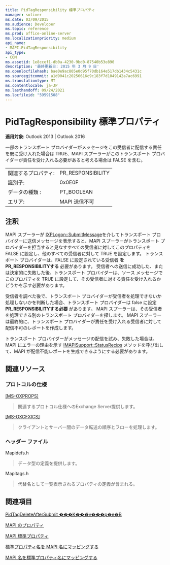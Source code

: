 ```yaml
---
title: PidTagResponsibility 標準プロパティ
manager: soliver
ms.date: 03/09/2015
ms.audience: Developer
ms.topic: reference
ms.prod: office-online-server
ms.localizationpriority: medium
api_name:
- MAPI.PidTagResponsibility
api_type:
- COM
ms.assetid: 1e8ccef1-db0a-4230-9bd0-87540b53e890
description: '最終更新日: 2015 年 3 月 9 日'
ms.openlocfilehash: bae0e9ac805e0d95f70db164e517db1434c5431c
ms.sourcegitcommit: a1d9041c20256616c9c183f7d1049142a7ac6991
ms.translationtype: MT
ms.contentlocale: ja-JP
ms.lasthandoff: 09/24/2021
ms.locfileid: "59591508"
---
```

# <a name="pidtagresponsibility-canonical-property"></a>PidTagResponsibility 標準プロパティ

  
  
**適用対象**: Outlook 2013 | Outlook 2016 
  
一部のトランスポート プロバイダーがメッセージをこの受信者に配信する責任を既に受け入れた場合は TRUE、MAPI スプーラーがこのトランスポート プロバイダーが責任を受け入れる必要があると考える場合は FALSE を含む。
  
|||
|:-----|:-----|
|関連するプロパティ:  <br/> |PR_RESPONSIBILITY  <br/> |
|識別子:  <br/> |0x0E0F  <br/> |
|データの種類 :   <br/> |PT_BOOLEAN  <br/> |
|エリア:  <br/> |MAPI 送信不可  <br/> |
   
## <a name="remarks"></a>注釈

MAPI スプーラーが [IXPLogon::SubmitMessage](ixplogon-submitmessage.md)を介してトランスポート プロバイダーに送信メッセージを表示すると、MAPI スプーラーがトランスポート プロバイダーを担当すると見なすすべての受信者に対してこのプロパティを FALSE に設定し、他のすべての受信者に対して TRUE を設定します。 トランスポート プロバイダーは、FALSE に設定されている受信者 **をPR_RESPONSIBILITYする** 必要があります。 受信者への送信に成功した、または決定的に失敗した後、トランスポート プロバイダーは、ソース メッセージでこのプロパティを TRUE に設定して、その受信者に対する責任を受け入れるかどうかを示す必要があります。 
  
受信者を調べた後で、トランスポート プロバイダーが受信者を処理できないか処理しないかを判断した場合、トランスポート プロバイダーは false に設定 **PR_RESPONSIBILITYする必要** があります。 MAPI スプーラーは、その受信者を処理できる別のトランスポート プロバイダーを探します。 MAPI スプーラーは最終的に、トランスポート プロバイダーが責任を受け入れる受信者に対して配信不可のレポートを作成します。 
  
トランスポート プロバイダーがメッセージの配信を試み、失敗した場合は、MAPI にエラーの理由を示す [IMAPISupport::StatusRecips](imapisupport-statusrecips.md) メソッドを呼び出して、MAPI が配信不能レポートを生成できるようにする必要があります。 
  
## <a name="related-resources"></a>関連リソース

### <a name="protocol-specifications"></a>プロトコルの仕様

[[MS-OXPROPS]](https://msdn.microsoft.com/library/f6ab1613-aefe-447d-a49c-18217230b148%28Office.15%29.aspx)
  
> 関連するプロトコル仕様へのExchange Server提供します。
    
[[MS-OXCFXICS]](https://msdn.microsoft.com/library/b9752f3d-d50d-44b8-9e6b-608a117c8532%28Office.15%29.aspx)
  
> クライアントとサーバー間のデータ転送の順序とフローを処理します。
    
### <a name="header-files"></a>ヘッダー ファイル

Mapidefs.h
  
> データ型の定義を提供します。
    
Mapitags.h
  
> 代替名として一覧表示されるプロパティの定義が含まれる。
    
## <a name="see-also"></a>関連項目



[PidTagDeleteAfterSubmit ���K���̃v���p�e�B](pidtagdeleteaftersubmit-canonical-property.md)


[MAPI のプロパティ](mapi-properties.md)
  
[MAPI 標準プロパティ](mapi-canonical-properties.md)
  
[標準プロパティ名を MAPI 名にマッピングする](mapping-canonical-property-names-to-mapi-names.md)
  
[MAPI 名を標準プロパティ名にマッピングする](mapping-mapi-names-to-canonical-property-names.md)

